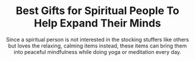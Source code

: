 ---
layout: post
title: Best Gifts for Spiritual People To Help Expand Their Minds
subtitle: Since a spiritual person is not interested in the stocking stuffers like others but loves the relaxing, calming items instead, these items can bring them into peaceful mindfulness while doing yoga or meditation every day.
header-img: "img/post/2023/09/copied/medium_gifts_for_spiritual_people_866479c38a.png"
header-style: text
permalink: "/gifts-for-spiritual-people/"
catalog: true
tags:
  - Recipients 
  - Men
---     